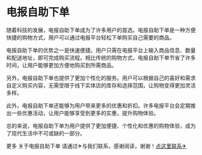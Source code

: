# 电报自助下单

随着科技的发展，电报自助下单成为了许多用户的首选。电报自助下单是一种方便快捷的购物方式，用户可以通过电报平台轻松下单购买自己需要的商品。 

电报自助下单的优势之一是快速便捷。用户只需在电报平台上输入商品信息、数量和配送地址，即可完成购买流程。相比传统的购物方式，电报自助下单节省了许多时间，让用户能够更加方便地购买到所需商品。

另外，电报自助下单也提供了更加个性化的服务。用户可以根据自己的喜好和需求自定义购买内容，无需受限于线下实体店的库存和选择范围，让购物变得更加灵活多样。

此外，电报自助下单还能够为用户带来更多的优惠和折扣。许多电报平台会定期推出一些优惠活动，让用户能够享受到更多的实惠，提升购物体验。

总的来说，电报自助下单为用户提供了更加便捷、个性化和优惠的购物体验，成为了现代生活中不可或缺的一部分。

更多 关于电报自助下单 请通过✈与我们联系，感谢阅读，谢谢！[点这里联系✈](https://gg.k02.cc)